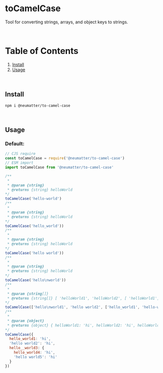 
# toCamelCase

Tool for converting strings, arrays, and object keys to strings.

<br />

# Table of Contents
1. [ Install ](#install) <br />
2. [ Usage ](#examples) <br />

<br />

<a name="install"></a>
## Install

```console
npm i @neumatter/to-camel-case 
```

<br />

<a name="examples"></a>
## Usage


### Default:

```js
// CJS require
const toCamelCase = require('@neumatter/to-camel-case')
// ESM import
import toCamelCase from '@neumatter/to-camel-case'

/** 
 *
 * @param {string}
 * @returns {string} helloWorld
*/
toCamelCase('hello-world') 
/** 
 *
 * @param {string}
 * @returns {string} helloWorld
*/
toCamelCase('hello_world'))
/** 
 *
 * @param {string}
 * @returns {string} helloWorld
*/
toCamelCase('hello world'))
/** 
 *
 * @param {string}
 * @returns {string} helloWorld
*/
toCamelCase('hello\nworld'))
/** 
 *
 * @param {string[]}
 * @returns {string[]} [ 'helloWorld1', 'helloWorld2', [ 'helloWorld1', 'helloWorld2' ] ]
*/
toCamelCase(['hello\nworld1', 'hello world2', ['hello_world1', 'hello-world2']]))
/** 
 *
 * @param {object}
 * @returns {object} { helloWorld1: 'hi', helloWorld2: 'hi', helloWorld3: { helloWorld4: 'hi', helloWorld5: 'hi' } }
*/
toCamelCase({
  hello_world1: 'hi',
  'hello world2': 'hi',
  hello__world3: {
    hello_world4: 'hi',
    'hello world5': 'hi'
  }
})
```
